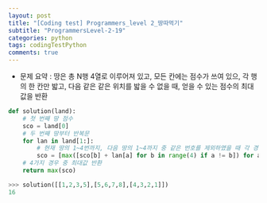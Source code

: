 ```yaml
---
layout: post
title: "[Coding test] Programmers_level 2_땅따먹기"
subtitle: "ProgrammersLevel-2-19"
categories: python
tags: codingTestPython
comments: true
---
```


* 문제 요약 : 땅은 총 N행 4열로 이루어져 있고, 모든 칸에는 점수가 쓰여 있으, 각 행의 한 칸만 밟고, 다음 같은 같은 위치를 밟을 수 없을 때, 얻을 수 있는 점수의 최대값을 반환

```python
def solution(land):
    # 첫 번째 땅 점수
    sco = land[0]
    # 두 번째 땅부터 반복문
    for lan in land[1:]:
        # 현재 땅의 1~4번까지, 다음 땅의 1~4까지 중 같은 번호를 제외하였을 때 각 경우별로 최대 값을 sco에 저장(누적으로 점수 저장하는 방식)
        sco = [max([sco[b] + lan[a] for b in range(4) if a != b]) for a in range(4)]
    # 4가지 경우 중 최대값 반환
    return max(sco)
```

```python
>>> solution([[1,2,3,5],[5,6,7,8],[4,3,2,1]])
16
```
